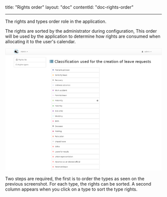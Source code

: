 title: "Rights order"
layout: "doc"
contentId: "doc-rights-order"

---

The rights and types order role in the application.

<!-- more -->

The rights are sorted by the administrator during configuration,
This order will be used by the application to determine how rights are consumed when allocating it to the user's calendar.


![Order](images/right-sort.png)


Two steps are required, the first is to order the types as seen on the previous screenshot. For each type, the rights can be sorted. A second column appears when you click on a type to sort the type rights.
